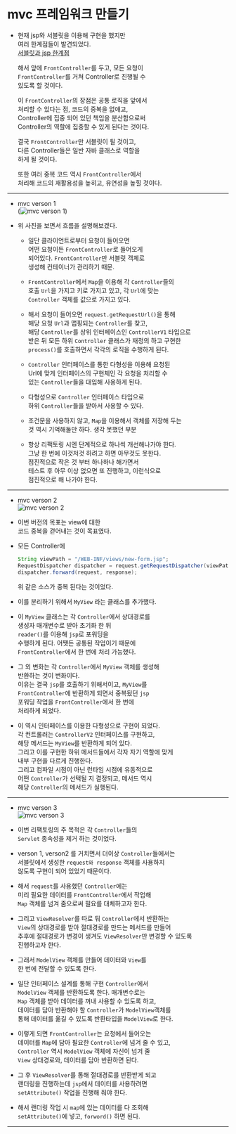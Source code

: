 # mvc 프레임워크 만들기    
* 현재 jsp와 서블릿을 이용해 구현을 했지만      
  여러 한계점들이 발견되었다.      
  [서블릿과 jsp 한계점](https://github.com/growinghsb/til_blog/blob/main/March/29-3.md)    
  
  해서 앞에 `FrontController`를 두고, 모든 요청이   
  `FrontController`를 거쳐 Controller로 진행될 수   
  있도록 할 것이다.    
  
  이 `FrontController`의 장점은 공통 로직을 앞에서    
  처리할 수 있다는 점, 코드의 중복을 없애고,   
  Controller에 집중 되어 있던 책임을 분산함으로써    
  Controller의 역할에 집중할 수 있게 된다는 것이다.     
  
  결국 `FrontController`만 서블릿이 될 것이고,   
  다른 Controller들은 일반 자바 클래스로 역할을    
  하게 될 것이다.    
  
  또한 여러 중복 코드 역시 `FrontController`에서   
  처리해 코드의 재활용성을 높히고, 유연성을 높힐 것이다.    
***       
* mvc verson 1    
(![mvc verson 1](https://user-images.githubusercontent.com/60066223/112804428-60a47800-90af-11eb-86f1-88f11723baa6.PNG))          




* 위 사진을 보면서 흐름을 설명해보겠다.    
  * 일단 클라이언트로부터 요청이 들어오면    
    어떤 요청이든 `FrontController`로 들어오게    
    되어있다. `FrontController`만 서블릿 객체로    
    생성해 컨테이너가 관리하기 때문.    
    
  * `FrontController`에서 `Map`을 이용해 각 `Controller`들의     
    호출 `Url`을 가지고 키로 가지고 있고, 각 `Url`에 맞는    
    `Controller` 객체를 값으로 가지고 있다.    
    
  * 해서 요청이 들어오면 `request.getRequestUrl()`을 통해       
    해당 요청 `Url`과 맵핑되는 `Controller`를 찾고,      
    해당 `Controller`를 상위 인터페이스인 `ControllerV1` 타입으로    
    받은 뒤 모든 하위 `Controller` 클래스가 재정의 하고 구현한    
    `process()`를 호출하면서 각각의 로직을 수행하게 된다.       
    
  * `Controller` 인터페이스를 통한 다형성을 이용해 요청된    
    Url에 맞게 인터페이스의 구현체인 각 요청을 처리할 수    
    있는 `Controller`들을 대입해 사용하게 된다.    
    
  * 다형성으로 `Controller` 인터페이스 타입으로    
    하위 `Controller`들을 받아서 사용할 수 있다.     
    
  * 조건문을 사용하지 않고, `Map`을 이용해서 객체를 저장해 두는   
    것 역시 기억해둘만 하다. 생각 못했던 부분     

  * 항상 리팩토링 시엔 단계적으로 하나씩 개선해나가야 한다.    
    그냥 한 번에 이것저것 하려고 하면 아무것도 못한다.   
    점진적으로 작은 것 부터 하나하나 해가면서    
    테스트 후 아무 이상 없으면 또 진행하고, 이런식으로     
    점진적으로 해 나가야 한다.      
***      
* mvc verson 2        
![mvc verson 2](https://user-images.githubusercontent.com/60066223/112916839-51b7d700-913c-11eb-8932-6dee08b37862.PNG)    




* 이번 버전의 목표는 view에 대한      
  코드 중복을 걷어내는 것이 목표였다.    
  
* 모든 Controller에      
  ``` java
  String viewPath = "/WEB-INF/views/new-form.jsp";     
  RequestDispatcher dispatcher = request.getRequestDispatcher(viewPath);     
  dispatcher.forward(request, response);
  ```
  위 같은 소스가 중복 된다는 것이었다.    
  
* 이를 분리하기 위해서 `MyView` 라는 클래스를 추가했다.    

* 이 `MyView` 클래스는 각 `Controller`에서 상대경로를     
  생성자 매개변수로 받아 초기화 한 뒤      
  `reader()`를 이용해 `jsp`로 포워딩을   
  수행하게 된다. 어쨋든 공통된 작업이기 때문에   
  `FrontController`에서 한 번에 처리 가능했다.    
  
* 그 외 변화는 각 `Controller`에서 `MyView` 객체를 생성해    
  반환하는 것이 변화이다.   
  이유는 결국 `jsp`를 호출하기 위해서이고, `MyView`를    
  `FrontController`에 반환하게 되면서 중복됬던 `jsp`  
  포워딩 작업을 `FrontController`에서 한 번에     
  처리하게 되었다.      
  
* 이 역시 인터페이스를 이용한 다형성으로 구현이 되었다.    
  각 컨트롤러는 `ControllerV2` 인터페이스를 구현하고,     
  해당 메서드는 `MyView`를 반환하게 되어 있다.     
  그리고 이를 구현한 하위 메서드들에서 각자 자기 역할에 맞게    
  내부 구현을 다르게 진행한다.    
  그리고 컴파일 시점이 아닌 런타임 시점에 유동적으로   
  어떤 `Controller`가 선택될 지 결정되고, 메서드 역시    
  해당 `Controller`의 메서드가 실행된다.
***     
* mvc verson 3      
![mvc verson 3](https://user-images.githubusercontent.com/60066223/112926111-ed057800-914d-11eb-8cf1-e7c6e6deede1.PNG)      




* 이번 리팩토링의 주 목적은 각 `Controller`들의    
  `Servlet` 종속성을 제거 하는 것이었다.   
  
* verson 1, verson2 를 거치면서 더이상 `Controller`들에서는    
  서블릿에서 생성한 `request와 response` 객체를 사용하지   
  않도록 구현이 되어 있었기 때문이다.       
  
* 해서 `request`를 사용했던 `Controller`에는     
  미리 필요한 데이터를 `FrontController`에서 작업해     
  `Map` 객체를 넘겨 줌으로써 필요를 대체하고자 한다.    
  
* 그리고 `ViewResolver`를 따로 둬 `Controller`에서 반환하는      
  `View`의 상대경로를 받아 절대경로를 만드는 메서드를 만들어     
  추후에 절대경로가 변경이 생겨도 `ViewResolver`만 변경할 수 있도록    
  진행하고자 한다.    
  
* 그래서 `ModelView` 객체를 만들어 데이터와 `View`를     
  한 번에 전달할 수 있도록 한다.    
  
* 일단 인터페이스 설계를 통해 구현 `Controller`에서     
  `ModelView` 객체를 반환하도록 한다. 매개변수로는     
  `Map` 객체를 받아 데이터를 꺼내 사용할 수 있도록 하고,     
  데이터를 담아 반환해야 할 `Controller`가 `ModelView`객체를    
  통해 데이터를 옮길 수 있도록 반환타입을 `ModelView`로 한다.     
  
* 이렇게 되면 `FrontController`는 요청에서 들어오는    
  데이터를 `Map`에 담아 필요한 `Controller`에 넘겨 줄 수 있고,    
  `Controller` 역시 `ModelView` 객체에 자신이 넘겨 줄   
  `View` 상대경로와, 데이터를 담아 반환하면 된다.    
  
* 그 후 `ViewResolver`를 통해 절대경로를 반환받게 되고      
  랜더링을 진행하는데 `jsp`에서 데이터를 사용하려면    
  `setAttribute()` 작업을 진행해 줘야 한다.    
  
* 해서 랜더링 작업 시 `map`에 있는 데이터를 다 조회해     
  `setAttribute()`에 넣고, `forword()` 하면 된다.    
***
